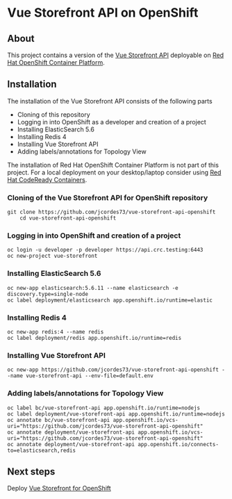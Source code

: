 # Vue Storefront API on OpenShift

## About
This project contains a version of the [Vue Storefront API](https://github.com/DivanteLtd/vue-storefront-api) deployable on [Red Hat OpenShift Container Platform](https://www.openshift.com/products/container-platform).

## Installation

The installation of the Vue Storefront API consists of the following parts

- Cloning of this repository
- Logging in into OpenShift as a developer and creation of a project
- Installing ElasticSearch 5.6
- Installing Redis 4
- Installing Vue Storefront API
- Adding labels/annotations for Topology View

The installation of Red Hat OpenShift Container Platform is not part of this project. For a local deployment on your desktop/laptop consider using [Red Hat CodeReady Containers](https://developers.redhat.com/products/codeready-containers/overview).

### Cloning of the Vue Storefront API for OpenShift repository

	git clone https://github.com/jcordes73/vue-storefront-api-openshift
        cd vue-storefront-api-openshift

### Logging in into OpenShift and creation of a project

	oc login -u developer -p developer https://api.crc.testing:6443
	oc new-project vue-storefront

### Installing ElasticSearch 5.6

	oc new-app elasticsearch:5.6.11 --name elasticsearch -e discovery.type=single-node
	oc label deployment/elasticsearch app.openshift.io/runtime=elastic

### Installing Redis 4

	oc new-app redis:4 --name redis
	oc label deployment/redis app.openshift.io/runtime=redis

### Installing Vue Storefront API

	oc new-app https://github.com/jcordes73/vue-storefront-api-openshift --name vue-storefront-api --env-file=default.env

### Adding labels/annotations for Topology View

	oc label bc/vue-storefront-api app.openshift.io/runtime=nodejs
	oc label deployment/vue-storefront-api app.openshift.io/runtime=nodejs
	oc annotate bc/vue-storefront-api app.openshift.io/vcs-uri="https://github.com/jcordes73/vue-storefront-api-openshift"
	oc annotate deployment/vue-storefront-api app.openshift.io/vcs-uri="https://github.com/jcordes73/vue-storefront-api-openshift"
	oc annotate deployment/vue-storefront-api app.openshift.io/connects-to=elasticsearch,redis

## Next steps

Deploy [Vue Storefront for OpenShift](https://github.com/jcordes73/vue-storefront-openshift)
